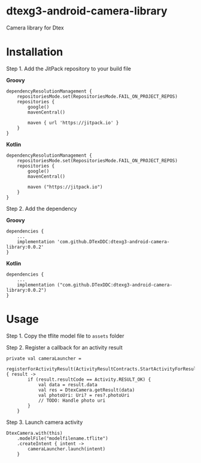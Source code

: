 # dtexg3-android-camera-library

Camera library for Dtex

# Installation
Step 1. Add the JitPack repository to your build file

<b>Groovy</b>
````
dependencyResolutionManagement {
    repositoriesMode.set(RepositoriesMode.FAIL_ON_PROJECT_REPOS)
    repositories {
        google()
        mavenCentral()

        maven { url 'https://jitpack.io' }
    }
}
````

<b>Kotlin</b>
````
dependencyResolutionManagement {
    repositoriesMode.set(RepositoriesMode.FAIL_ON_PROJECT_REPOS)
    repositories {
        google()
        mavenCentral()

        maven ("https://jitpack.io")
    }
}
````

Step 2. Add the dependency

<b>Groovy</b>
````
dependencies {
    ...
    implementation 'com.github.DTexDDC:dtexg3-android-camera-library:0.0.2'
}
````

<b>Kotlin</b>
````
dependencies {
    ...
    implementation ("com.github.DTexDDC:dtexg3-android-camera-library:0.0.2")
}
````

# Usage
Step 1. Copy the tflite model file to `assets` folder

Step 2. Register a callback for an activity result
````
private val cameraLauncher =
    registerForActivityResult(ActivityResultContracts.StartActivityForResult()) { result ->
        if (result.resultCode == Activity.RESULT_OK) {
            val data = result.data
            val res = DtexCamera.getResult(data)
            val photoUri: Uri? = res?.photoUri
            // TODO: Handle photo uri
        }
    }
````

Step 3. Launch camera activity
````
DtexCamera.with(this)
    .modelFile("modelfilename.tflite")
    .createIntent { intent ->
        cameraLauncher.launch(intent)
    }
````
